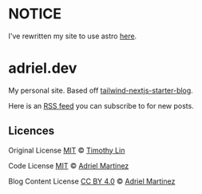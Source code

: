 # NOTICE

I've rewritten my site to use astro [here](https://github.com/Adriel-M/adriel.dev).

# adriel.dev

My personal site. Based off [tailwind-nextjs-starter-blog](https://github.com/timlrx/tailwind-nextjs-starter-blog).

Here is an [RSS feed](https://adriel.dev/rss.xml) you can subscribe to for new posts.

## Licences

Original License [MIT](https://github.com/timlrx/tailwind-nextjs-starter-blog/blob/main/LICENSE) © [Timothy Lin](https://www.timlrx.com)

Code License [MIT](LICENSE) © [Adriel Martinez](https://github.com/Adriel-M)

Blog Content License [CC BY 4.0](BLOG-CONTENT-LICENSE) © [Adriel Martinez](https://github.com/Adriel-M)
